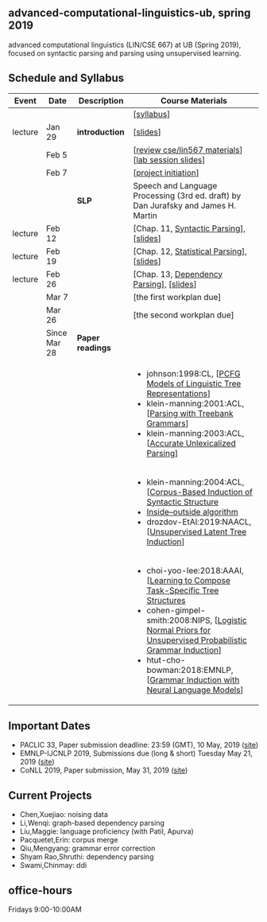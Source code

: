 ## advanced-computational-linguistics-ub, spring 2019

advanced computational linguistics (LIN/CSE 667) at UB (Spring 2019), focused on syntactic parsing and parsing using unsupervised learning. 

## Schedule and Syllabus 
|Event	| Date |	Description	 |Course Materials |
| ------ | ------ | ------ | ------  |
| |  |  | [[syllabus](https://www.overleaf.com/read/vsyqcdhfxnhc)]|
|lecture | Jan 29 | **introduction** | [[slides](https://www.overleaf.com/read/sjmtfvqzxzdr)]|
| | Feb 5 |  | [[review cse/lin567 materials](https://buffalo.box.com/s/mmr1wjqy3te5fbg8c4q0r9gyymrhxj0n)] [[lab session slides](https://www.overleaf.com/read/tvwsfcpxvgnx)]|
| | Feb 7 |  | [[project initiation](https://www.overleaf.com/read/hkpmrxbhkgjg)]|
| |  | **SLP** | Speech and Language Processing (3rd ed. draft) by Dan Jurafsky and James H. Martin |
|lecture | Feb 12 | | [Chap. 11, [Syntactic Parsing](https://web.stanford.edu/~jurafsky/slp3/11.pdf)], [[slides](https://www.overleaf.com/read/zdkqzkqqdqqh)] |
|lecture | Feb 19 | | [Chap. 12, [Statistical Parsing](https://web.stanford.edu/~jurafsky/slp3/12.pdf)], [[slides](https://www.overleaf.com/read/ghdgbbpnvcqc)] |
|lecture | Feb 26 | | [Chap. 13, [Dependency Parsing](https://web.stanford.edu/~jurafsky/slp3/13.pdf)], [[slides](https://www.overleaf.com/read/wzbgndjdhxhr)] |
| | Mar 7 | | [the first workplan due] |
| | Mar 26 | | [the second workplan due] |
| | Since Mar 28 | **Paper readings** |  |
| |   |  | <ul><li>johnson:1998:CL, [[PCFG Models of Linguistic Tree Representations](http://www.aclweb.org/anthology/J98-4004)]</li> <li>klein-manning:2001:ACL, [[Parsing with Treebank Grammars](https://aclanthology.info/papers/P01-1044/p01-1044)]</li> <li>klein-manning:2003:ACL, [[Accurate Unlexicalized Parsing](https://aclanthology.info/papers/P03-1054/p03-1054)]</li> </ul>  |
|||  | <ul><li>klein-manning:2004:ACL, [[Corpus-Based Induction of Syntactic Structure](http://aclweb.org/anthology/P04-1061) </li> <li>[Inside–outside algorithm](https://en.wikipedia.org/wiki/Inside–outside_algorithm)</li> <li>drozdov-EtAl:2019:NAACL, [[Unsupervised Latent Tree Induction](http://arxiv.org/abs/1904.02142)]</li></ul>  |
|||  | <ul><li>choi-yoo-lee:2018:AAAI, [[Learning to Compose Task-Specific Tree Structures](https://www.aaai.org/ocs/index.php/AAAI/AAAI18/paper/viewFile/16682/16055) </li> <li>cohen-gimpel-smith:2008:NIPS, [[Logistic Normal Priors for Unsupervised Probabilistic Grammar Induction](https://papers.nips.cc/paper/3559-logistic-normal-priors-for-unsupervised-probabilistic-grammar-induction.pdf)]</li> <li>htut-cho-bowman:2018:EMNLP, [[Grammar Induction with Neural Language Models](https://aclweb.org/anthology/papers/D/D18/D18-1544/)]</li></ul>  |


## Important Dates
* PACLIC 33, Paper submission deadline: 23:59 (GMT), 10 May, 2019 ([site](https://jaslli.org/paclic33/))
* EMNLP-IJCNLP 2019, Submissions due (long & short)	Tuesday	May 21, 2019 ([site](https://www.emnlp-ijcnlp2019.org))
* CoNLL 2019, Paper submission, May 31, 2019 ([site](http://www.conll.org/cfp-2019))


## Current Projects
* Chen,Xuejiao: noising data
* Li,Wenqi: graph-based dependency parsing
* Liu,Maggie: language proficiency (with Patil, Apurva)
* Pacquetet,Erin: corpus merge
* Qiu,Mengyang: grammar error correction
* Shyam Rao,Shruthi: dependency parsing
* Swami,Chinmay: ddi

## office-hours
Fridays 9:00-10:00AM
